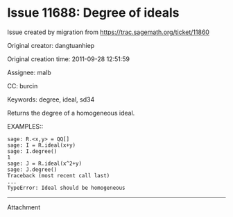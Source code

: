 # Issue 11688: Degree of ideals

Issue created by migration from https://trac.sagemath.org/ticket/11860

Original creator: dangtuanhiep

Original creation time: 2011-09-28 12:51:59

Assignee: malb

CC:  burcin

Keywords: degree, ideal, sd34

Returns the degree of a homogeneous ideal.

EXAMPLES::


```
sage: R.<x,y> = QQ[]
sage: I = R.ideal(x+y)
sage: I.degree()
1
sage: J = R.ideal(x^2+y)
sage: J.degree()
Traceback (most recent call last)
...
TypeError: Ideal should be homogeneous
```



---

Attachment
